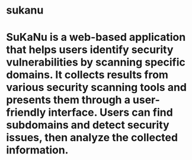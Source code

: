 # sukanu

# SuKaNu is a web-based application that helps users identify security vulnerabilities by scanning specific domains. It collects results from various security scanning tools and presents them through a user-friendly interface. Users can find subdomains and detect security issues, then analyze the collected information.

